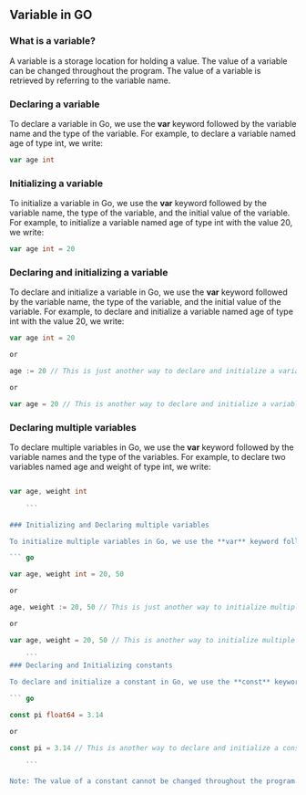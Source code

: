 ## Variable in GO

### What is a variable?

A variable is a storage location for holding a value. The value of a variable can be changed throughout the program. The value of a variable is retrieved by referring to the variable name.

### Declaring a variable

To declare a variable in Go, we use the **var** keyword followed by the variable name and the type of the variable. For example, to declare a variable named age of type int, we write:

``` go
var age int
```

### Initializing a variable

To initialize a variable in Go, we use the **var** keyword followed by the variable name, the type of the variable, and the initial value of the variable. For example, to initialize a variable named age of type int with the value 20, we write:

``` go
var age int = 20
```

### Declaring and initializing a variable

To declare and initialize a variable in Go, we use the **var** keyword followed by the variable name, the type of the variable, and the initial value of the variable. For example, to declare and initialize a variable named age of type int with the value 20, we write:

``` go
var age int = 20 

or 

age := 20 // This is just another way to declare and initialize a variable in Go.

or

var age = 20 // This is another way to declare and initialize a variable in Go without type declaration.
```

### Declaring multiple variables

To declare multiple variables in Go, we use the **var** keyword followed by the variable names and the type of the variables. For example, to declare two variables named age and weight of type int, we write:

``` go

var age, weight int
    
    ```

### Initializing and Declaring multiple variables

To initialize multiple variables in Go, we use the **var** keyword followed by the variable names, the type of the variables, and the initial values of the variables. For example, to initialize two variables named age and weight of type int with the values 20 and 50 respectively, we write:

``` go

var age, weight int = 20, 50

or

age, weight := 20, 50 // This is just another way to initialize multiple variables in Go.

or

var age, weight = 20, 50 // This is another way to initialize multiple variables in Go without type declaration.
    
    ```
### Declaring and Initializing constants

To declare and initialize a constant in Go, we use the **const** keyword followed by the constant name, the type of the constant, and the initial value of the constant. For example, to declare and initialize a constant named pi of type float64 with the value 3.14, we write:

``` go

const pi float64 = 3.14 

or

const pi = 3.14 // This is another way to declare and initialize a constant in Go without type declaration.
    
    ```

Note: The value of a constant cannot be changed throughout the program.


